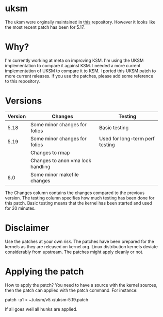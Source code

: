 # uksm
The uksm were orginally maintained in [this](https://github.com/dolohow/uksm) repository.
However it looks like the most recent patch has been for 5.17.

# Why?
I'm currently working at meta on improving KSM. I'm using the UKSM implementation to
compare it against KSM. I needed a more current implementation of UKSM to compare it
to KSM. I ported this UKSM patch to more current releases. If you use the patches,
please add some reference to this repository.

# Versions
| Version | Changes                           | Testing                         |
|---------|-----------------------------------|---------------------------------|
| 5.18    | Some minor changes for folios     | Basic testing                   |
| 5.19    | Some minor changes for folios     | Used for long-term perf testing |
|         | Changes to rmap                   |                                 |
|         | Changes to anon vma lock handling |                                 |
| 6.0     | Some minor makefile changes       |                                 |

The Changes column contains the changes compared to the previous version. The
testing column specifies how much testing has been done for this patch. Basic testing
means that the kernel has been started and used for 30 minutes.

# Disclaimer
Use the patches at your own risk. The patches have been prepared for the kernels
as they are released on kernel.org. Linux distribution kernels deviate considerably
from upstream. The patches might apply cleanly or not.

# Applying the patch
How to apply the patch? You need to have a source with the kernel sources, then
the patch can applied with the patch command. For instance:

patch -p1 < ~/uksm/v5.x/uksm-5.19.patch

If all goes well all hunks are applied.
